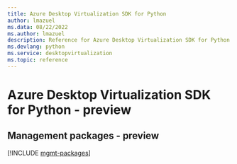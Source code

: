 ```yaml
---
title: Azure Desktop Virtualization SDK for Python
author: lmazuel
ms.data: 08/22/2022
ms.author: lmazuel
description: Reference for Azure Desktop Virtualization SDK for Python
ms.devlang: python
ms.service: desktopvirtualization
ms.topic: reference
---
```

# Azure Desktop Virtualization SDK for Python - preview

## Management packages - preview
[!INCLUDE [mgmt-packages](desktop-virtualization-mgmt-index.md)]